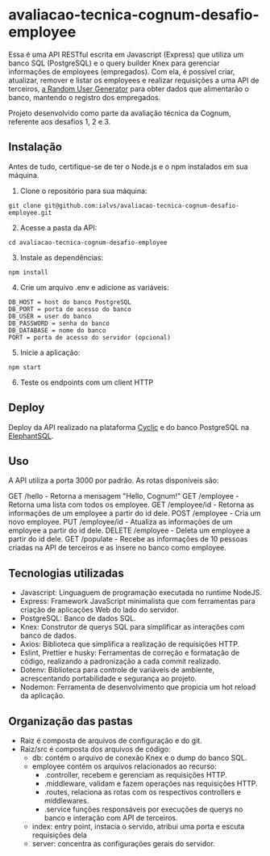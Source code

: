 # avaliacao-tecnica-cognum-desafio-employee

Essa é uma API RESTful escrita em Javascript (Express) que utiliza um banco SQL (PostgreSQL) e o query builder Knex para gerenciar informações de employees (empregados). Com ela, é possível criar, atualizar, remover e listar os employees e realizar requisições a uma API de terceiros, [a Random User Generator](https://randomuser.me/) para obter dados que alimentarão o banco, mantendo o registro dos empregados.

Projeto desenvolvido como parte da avaliação técnica da Cognum, referente aos desafios 1, 2 e 3.

## Instalação

Antes de tudo, certifique-se de ter o Node.js e o npm instalados em sua máquina.

1. Clone o repositório para sua máquina:

```
git clone git@github.com:ialvs/avaliacao-tecnica-cognum-desafio-employee.git
```

2. Acesse a pasta da API:

```
cd avaliacao-tecnica-cognum-desafio-employee
```

3. Instale as dependências:

```
npm install
```

4. Crie um arquivo .env e adicione as variáveis:

```
DB_HOST = host do banco PostgreSQL
DB_PORT = porta de acesso do banco
DB_USER = user do banco
DB_PASSWORD = senha do banco
DB_DATABASE = nome do banco
PORT = porta de acesso do servidor (opcional)
```

5. Inicie a aplicação:

```
npm start
```

6. Teste os endpoints com um client HTTP

## Deploy

Deploy da API realizado na plataforma [Cyclic](https://www.cyclic.sh/) e do banco PostgreSQL na [ElephantSQL](https://www.elephantsql.com/).

## Uso

A API utiliza a porta 3000 por padrão. As rotas disponíveis são:

GET /hello - Retorna a mensagem "Hello, Cognum!"
GET /employee - Retorna uma lista com todos os employee.
GET /employee/id - Retorna as informações de um employee a partir do id dele.
POST /employee - Cria um novo employee.
PUT /employee/id - Atualiza as informações de um employee a partir do id dele.
DELETE /employee - Deleta um employee a partir do id dele.
GET /populate - Recebe as informações de 10 pessoas criadas na API de terceiros e as insere no banco como employee.

## Tecnologias utilizadas

- Javascript: Linguaguem de programação executada no runtime NodeJS.
- Express: Framework JavaScript minimalista que com ferramentas para criação de aplicações Web do lado do servidor.
- PostgreSQL: Banco de dados SQL.
- Knex: Construtor de querys SQL para simplificar as interações com banco de dados.
- Axios: Biblioteca que simplifica a realização de requisições HTTP.
- Eslint, Prettier e husky: Ferramentas de correção e formatação de código, realizando a padronização a cada commit realizado.
- Dotenv: Biblioteca para controle de variáveis de ambiente, acrescentando portabilidade e segurança ao projeto.
- Nodemon: Ferramenta de desenvolvimento que propicia um hot reload da aplicação.

## Organização das pastas

- Raiz é composta de arquivos de configuração e do git.
- Raiz/src é composta dos arquivos de código:
    - db: contém o arquivo de conexão Knex e o dump do banco SQL.
    - employee contém os arquivos relacionados ao recurso:
        - .controller, recebem e gerenciam as requisições HTTP.
        - .middleware, validam e fazem operações nas requisições HTTP.
        - .routes, relaciona as rotas com os respectivos controllers e middlewares.
        - .service funções responsáveis por execuções de querys no banco e interação com API de terceiros.
    - index: entry point, instacia o servido, atribui uma porta e escuta requisições dela
    - server: concentra as configurações gerais do servidor.
